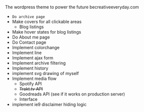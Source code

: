 The wordpress theme to power the future becreativeeveryday.com

- `Do archive page`
- Make covers for all clickable areas
  - Blog listings
- Make hover states for blog listings
- Do About me page
- Do Contact page
- Implement colorchange
- Implement line
- Implement ajax form
- Implement archive filtering
- Implement history
- implement svg drawing of myself
- Implement media flow
  - Spotify API
  - ~~Trakt.tv API~~
  - Goodreads API (see if it works on production server)
  - Interface
- implement ie9 disclaimer hiding logic
